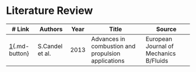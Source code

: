 # Literature Review

| # Link                  | Authors         | Year | Title                                              | Source                                 |
| ----------------------- | --------------- | ---- | -------------------------------------------------- | -------------------------------------- |
| [1](./0001){.md-button} | S.Candel et al. | 2013 | Advances in combustion and propulsion applications | European Journal of Mechanics B/Fluids |